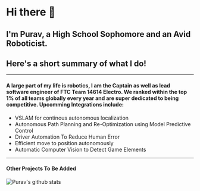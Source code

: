 # Hi there 👋

## I'm Purav, a High School Sophomore and an Avid Roboticist.


## Here's a short summary of what I do!
***
#### A large part of my life is robotics, I am the Captain as well as lead software engineer of FTC Team 14614 Electro. We ranked within the top 1% of all teams globally every year and are super dedicated to being competitive. Upcomming Integrations include:
* VSLAM for continous autonomous localization
* Autonomous Path Planning and Re-Optimization using Model Predictive Control
* Driver Automation To Reduce Human Error
* Efficient move to position autonomously
* Automatic Computer Vision to Detect Game Elements
***
#### Other Projects To Be Added

![Purav's github stats](https://github-readme-stats.vercel.app/api?username=puravdatta-sudo&show_icons=true&theme=radical)
